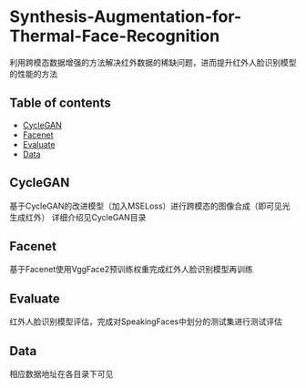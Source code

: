 # Synthesis-Augmentation-for-Thermal-Face-Recognition
利用跨模态数据增强的方法解决红外数据的稀缺问题，进而提升红外人脸识别模型的性能的方法

## Table of contents

* [CycleGAN](#cyclegan)
* [Facenet](#facenet)
* [Evaluate](#evaluate)
* [Data](#data)




## CycleGAN

基于CycleGAN的改进模型（加入MSELoss）进行跨模态的图像合成（即可见光生成红外）
详细介绍见CycleGAN目录


## Facenet

基于Facenet使用VggFace2预训练权重完成红外人脸识别模型再训练


## Evaluate

红外人脸识别模型评估，完成对SpeakingFaces中划分的测试集进行测试评估


## Data

相应数据地址在各目录下可见


